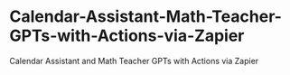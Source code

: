 # Calendar-Assistant-Math-Teacher-GPTs-with-Actions-via-Zapier
Calendar Assistant and Math Teacher GPTs with Actions via Zapier
